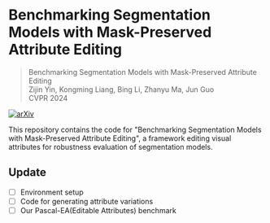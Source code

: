 # Benchmarking Segmentation Models with Mask-Preserved Attribute Editing

> Benchmarking Segmentation Models with Mask-Preserved Attribute Editing <br />
> Zijin Yin, Kongming Liang, Bing Li, Zhanyu Ma, Jun Guo <br />
> CVPR 2024

[![arXiv](https://img.shields.io/badge/arXiv-2403.01231-b31b1b.svg)](https://arxiv.org/abs/2403.01231)

This repository contains the code for "Benchmarking Segmentation Models with Mask-Preserved Attribute Editing", a framework editing visual attributes for robustness evaluation of segmentation models.

## Update

- [ ] Environment setup
- [ ] Code for generating attribute variations
- [ ] Our Pascal-EA(Editable Attributes) benchmark

